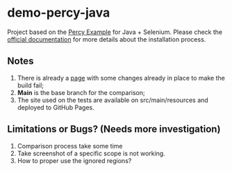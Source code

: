 # demo-percy-java

Project based on the [Percy Example](https://github.com/percy/example-percy-java-selenium.git) for Java + Selenium. Please check the [official documentation](https://docs.percy.io/docs/java-selenium-testing-tutorial) for more details about the installation process.

## Notes

1. There is already a [page](https://karlambsilva.github.io/demo-percy-java/index-with-changes.html) with some changes already in place to make the build fail;
1. **Main** is the base branch for the comparison;
1. The site used on the tests are available on src/main/resources and deployed to GitHub Pages.

## Limitations or Bugs? (Needs more investigation)
1. Comparison process take some time
2. Take screenshot of a specific scope is not working.
1. How to proper use the ignored regions?
